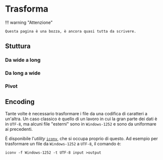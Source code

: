# Trasforma

!!! warning "Attenzione"

    Questa pagina è una bozza, è ancora quasi tutta da scrivere.

## Stuttura
### Da wide a long

### Da long a wide

### Pivot
## Encoding

Tante volte è necessario trasformare i file da una codifica di caratteri a un'altra. Un caso classico è quello di un lavoro in cui la gran parte dei dati è in `UTF-8`, ma alcuni file "esterni" sono in `Windows-1252` e sono da uniformare ai precedenti.

È disponibile l'*utility* [`iconv`](../utilities/index.md#iconv), che si occupa proprio di questo. Ad esempio per trasformare un file da `Windows-1252` a `UTF-8`, il comando è:

```
iconv -f Windows-1252 -t UTF-8 input >output
```
